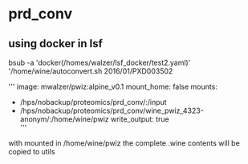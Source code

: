 # prd_conv

## using docker in lsf
bsub -a 'docker(/homes/walzer/lsf_docker/test2.yaml)' '/home/wine/autoconvert.sh 2016/01/PXD003502

'''
image: mwalzer/pwiz:alpine_v0.1
mount_home: false
mounts:
- /hps/nobackup/proteomics/prd_conv/:/input
- /hps/nobackup/proteomics/prd_conv/wine_pwiz_4323-anonym/:/home/wine/pwiz
write_output: true                                                                          
'''

with mounted in /home/wine/pwiz the complete .wine contents will be copied to utils
